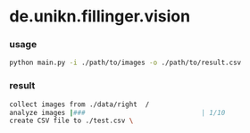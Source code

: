 # de.unikn.fillinger.vision

### usage
```bash
python main.py -i ./path/to/images -o ./path/to/result.csv
```

### result
```bash
collect images from ./data/right  /
analyze images |###                             | 1/10
create CSV file to ./test.csv \
```
